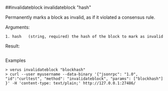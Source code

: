 ##invalidateblock
invalidateblock "hash"

Permanently marks a block as invalid, as if it violated a consensus rule.

Arguments:
```
1. hash   (string, required) the hash of the block to mark as invalid

```
Result:
```

```
Examples
```
> verus invalidateblock "blockhash"
> curl --user myusername --data-binary '{"jsonrpc": "1.0", "id":"curltest", "method": "invalidateblock", "params": ["blockhash"] }' -H 'content-type: text/plain;' http://127.0.0.1:27486/

```
